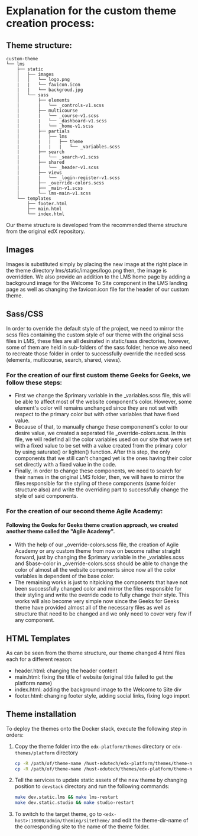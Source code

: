 # Explanation for the custom theme creation process:

## Theme structure:

    custom-theme
    └── lms
        ├── static
        │   ├── images
        │   │   └── logo.png
        |   |   └── favicon.icon
        |   |   └── backgroud.jpg
        │   └── sass
        │       ├── elements
        |       |   └── _controls-v1.scss
        |       ├── multicourse
        |       |   └── _course-v1.scss
        |       |   └── _dashboard-v1.scss
        |       |   └── _home-v1.scss
        |       ├── partials
        |       |   ├── lms
        |       |   |   ├── theme
        |       |   |   |   └── _variables.scss
        |       ├── search
        |       |   └── _search-v1.scss
        |       ├── shared
        |       |   └── _header-v1.scss
        |       ├── views
        |       |   └── _login-register-v1.scss
        │       ├── _override-colors.scss
        |       ├── _main-v1.scss
        │       └── lms-main-v1.scss
        └── templates
            ├── footer.html
            ├── main.html
            └── index.html
Our theme structure is developed from the recommended theme structure from the original edX repository.

## Images
Images is substituted simply by placing the new image at the right place
in the theme directory  lms/static/images/logo.png then, the image is overridden.
We also provide an addition to the LMS home page by adding a background image for the Welcome To Site component in the LMS landing page as well as changing the favicon.icon file for the header of our custom theme.

## Sass/CSS
In order to override the default style of the project, we need to mirror the scss files containing the custom style of our theme with the original scss files in LMS, these files are all desinated in static/sass directories, however, some of them are held in sub-folders of the sass folder, hence we also need to recreate those folder in order to successfully override the needed scss (elements, multicourse, search, shared, views).

### For the creation of our first custom theme Geeks for Geeks, we follow these steps:
- First we change the $primary variable in the \_variables.scss file, this will be able to affect most of the website component's color. However, some element's color will remains unchanged since they are not set with respect to the primary color but with other variables that have fixed value.
- Because of that, to manually change these componenent's color to our desire value, we created a seperated file \_override-colors.scss. In this file, we will redefind all the color variables used on our site that were set with a fixed value to be set with a value created from the primary color by using saturate() or lighten() function. After this step, the only components that we still can't changed yet is the ones having their color set directly with a fixed value in the code. 
- Finally, in order to change these components, we need to search for their names in the original LMS folder, then, we will have to mirror the files responsible for the styling of these components (same folder structure also) and write the overriding part to successfully change the style of said components.

### For the creation of our second theme Agile Academy:
#### Following the Geeks for Geeks theme creation approach, we created another theme called the "Agile Academy". 

- With the help of our \_override-colors.scss file, the creation of Agile Academy or any custom theme from now on become rather straight forward, just by changing the $primary variable in the \_variables.scss and $base-color in \_override-colors.scss should be able to change the color of almost all the website components since now all the color variables is dependent of the base color.  
- The remaining works is just to nitpicking the components that have not been successfully changed color and mirror the files responsible for their styling and write the override code to fully change their style. This works will also become very simple now since the Geeks for Geeks theme have provided almost all of the necessary files as well as structure that need to be changed and we only need to cover very few if any component.

## HTML Templates
As can be seen from the theme structure, our theme changed 4 html files each for a different reason:
- header.html: changing the header content
- main.html: fixing the title of website (original title failed to get the platform name)
- index.html: adding the background image to the Welcome to Site div
- footer.html: changing footer style, adding social links, fixing logo import 


## Theme installation
To deploy the themes onto the Docker stack, execute the following step in orders:
1. Copy the theme folder into the `edx-platform/themes` directory or `edx-themes/platform` directory
    ```bash
    cp -R /path/of/theme-name /hust-edutech/edx-platform/themes/theme-name
    cp -R /path/of/theme-name /hust-edutech/themes/edx-platform/theme-name
    ```
2. Tell the services to update static assets of the new theme by changing position to `devstack` directory and run the 
   following commands:
    ```bash
    make dev.static.lms && make lms-restart
    make dev.static.studio && make studio-restart  
    ```
3. To switch to the target theme, go to `<edx-host>:18000/admin/theming/sitetheme/` and edit the theme-dir-name of the 
corresponding site to the name of the theme folder.
